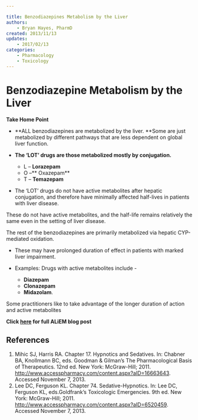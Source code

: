```yaml
---

title: Benzodiazepines Metabolism by the Liver
authors:
    - Bryan Hayes, PharmD
created: 2013/11/13
updates:
    - 2017/02/13
categories:
    - Pharmacology
    - Toxicology
---
```


# Benzodiazepine Metabolism by the Liver

**Take Home Point**

-   **ALL benzodiazepines are metabolized by the liver. **Some are just metabolized by different pathways that are less dependent on global liver function.
-   **The ‘LOT’ drugs are those metabolized mostly by conjugation.**

    -   L – **<span class="drug">Lorazepam</span>**
    -   O –** <span class="drug">Oxazepam</span>**
    -   T – **<span class="drug">Temazepam</span>**

-   The ‘LOT’ drugs do not have active metabolites after hepatic conjugation, and therefore have minimally affected half-lives in patients with liver disease. 

These do not have active metabolites, and the half-life remains relatively the same even in the setting of liver disease.

The rest of the benzodiazepines are primarily metabolized via hepatic CYP-mediated oxidation. 

-   These may have prolonged duration of effect in patients with marked liver impairment.
-   Examples: Drugs with active metabolites include - 

    -   **<span class="drug">Diazepam</span>**
    -   **<span class="drug">Clonazepam</span>**
    -   **<span class="drug">Midazolam</span>**. 

Some practitioners like to take advantage of the longer duration of action and active metabolites

**Click [here](https://www.aliem.com/2013/all-benzodiazepines-are-metabolized-by-the-liver/) for full ALiEM blog post**

## References

1.  Mihic SJ, Harris RA. Chapter 17. Hypnotics and Sedatives. In: Chabner BA, Knollmann BC, eds. Goodman & Gilman’s The Pharmacological Basis of Therapeutics. 12nd ed. New York: McGraw-Hill; 2011. <http://www.accesspharmacy.com/content.aspx?aID=16663643>. Accessed November 7, 2013.
2.  Lee DC, Ferguson KL. Chapter 74. Sedative-Hypnotics. In: Lee DC, Ferguson KL, eds.Goldfrank’s Toxicologic Emergencies. 9th ed. New York: McGraw-Hill; 2011. <http://www.accesspharmacy.com/content.aspx?aID=6520459>. Accessed November 7, 2013.
